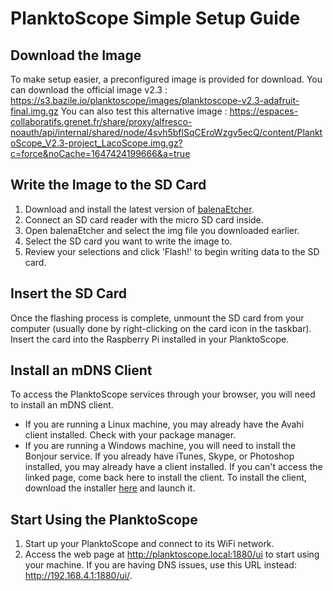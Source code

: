 
# PlanktoScope Simple Setup Guide

## Download the Image

To make setup easier, a preconfigured image is provided for download. You can download the official image v2.3 : https://s3.bazile.io/planktoscope/images/planktoscope-v2.3-adafruit-final.img.gz
You can also test this alternative image : https://espaces-collaboratifs.grenet.fr/share/proxy/alfresco-noauth/api/internal/shared/node/4svh5bflSqCEroWzgv5ecQ/content/PlanktoScope_V2.3-project_LacoScope.img.gz?c=force&noCache=1647424199666&a=true 


## Write the Image to the SD Card

1. Download and install the latest version of [balenaEtcher](https://www.balena.io/etcher/).
2. Connect an SD card reader with the micro SD card inside.
3. Open balenaEtcher and select the img file you downloaded earlier.
4. Select the SD card you want to write the image to.
5. Review your selections and click 'Flash!' to begin writing data to the SD card.

## Insert the SD Card

Once the flashing process is complete, unmount the SD card from your computer (usually done by right-clicking on the card icon in the taskbar). Insert the card into the Raspberry Pi installed in your PlanktoScope.

## Install an mDNS Client

To access the PlanktoScope services through your browser, you will need to install an mDNS client.

- If you are running a Linux machine, you may already have the Avahi client installed. Check with your package manager.
- If you are running a Windows machine, you will need to install the Bonjour service. If you already have iTunes, Skype, or Photoshop installed, you may already have a client installed. If you can't access the linked page, come back here to install the client. To install the client, download the installer [here](https://download.info.apple.com/Mac_OS_X/061-8098.20100603.gthyu/BonjourPSSetup.exe) and launch it.

## Start Using the PlanktoScope

1. Start up your PlanktoScope and connect to its WiFi network. 
2. Access the web page at http://planktoscope.local:1880/ui to start using your machine. If you are having DNS issues, use this URL instead: http://192.168.4.1:1880/ui/.
